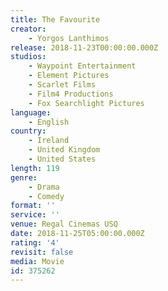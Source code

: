 ```yaml
---
title: The Favourite
creator:
    - Yorgos Lanthimos
release: 2018-11-23T00:00:00.000Z
studios:
    - Waypoint Entertainment
    - Element Pictures
    - Scarlet Films
    - Film4 Productions
    - Fox Searchlight Pictures
language:
    - English
country:
    - Ireland
    - United Kingdom
    - United States
length: 119
genre:
    - Drama
    - Comedy
format: ''
service: ''
venue: Regal Cinemas USQ
date: 2018-11-25T05:00:00.000Z
rating: '4'
revisit: false
media: Movie
id: 375262
---
```




